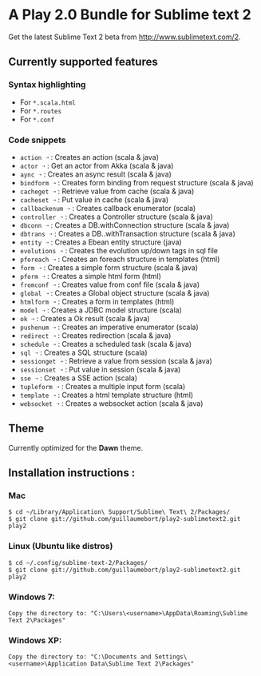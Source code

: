 # A Play 2.0 Bundle for Sublime text 2

Get the latest Sublime Text 2 beta from http://www.sublimetext.com/2.

## Currently supported features

### Syntax highlighting

- For `*.scala.html`
- For `*.routes`
- For `*.conf`

### Code snippets

- `action ➝` : Creates an action (scala & java)
- `actor ➝` : Get an actor from Akka (scala & java)
- `aync ➝` : Creates an async result (scala & java)
- `bindform ➝` : Creates form binding from request structure (scala & java)
- `cacheget ➝` : Retrieve value from cache (scala & java)
- `cacheset ➝` : Put value in cache (scala & java)
- `callbackenum ➝` : Creates callback enumerator (scala)
- `controller ➝` : Creates a Controller structure (scala & java)
- `dbconn ➝` : Creates a DB.withConnection structure (scala & java)
- `dbtrans ➝` : Creates a DB..withTransaction structure (scala & java)
- `entity ➝` : Creates a Ebean entity structure (java)
- `evolutions ➝` : Creates the evolution up/down tags in sql file
- `pforeach ➝` : Creates an foreach structure in templates (html)
- `form ➝` : Creates a simple form structure (scala & java)
- `pform ➝` : Creates a simple html form (html)
- `fromconf ➝` : Creates value from conf file (scala & java)
- `global ➝` : Creates a Global object structure (scala & java)
- `htmlform ➝` : Creates a form in templates (html)
- `model ➝` : Creates a JDBC model structure (scala)
- `ok ➝` : Creates a Ok result (scala & java)
- `pushenum ➝` : Creates an imperative enumerator (scala)
- `redirect ➝` : Creates redirection (scala & java)
- `schedule ➝` : Creates a scheduled task (scala & java)
- `sql ➝` : Creates a SQL structure (scala)
- `sessionget ➝` : Retrieve a value from session (scala & java)
- `sessionset ➝` : Put value in session (scala & java)
- `sse ➝` : Creates a SSE action (scala)
- `tupleform ➝` : Creates a multiple input form (scala)
- `template ➝` : Creates a html template structure (html)
- `websocket ➝` : Creates a websocket action (scala & java)

## Theme

Currently optimized for the __Dawn__ theme.

## Installation instructions : 

### Mac 

    $ cd ~/Library/Application\ Support/Sublime\ Text\ 2/Packages/
    $ git clone git://github.com/guillaumebort/play2-sublimetext2.git play2
    
### Linux (Ubuntu like distros)

    $ cd ~/.config/sublime-text-2/Packages/
    $ git clone git://github.com/guillaumebort/play2-sublimetext2.git play2

### Windows 7:

    Copy the directory to: "C:\Users\<username>\AppData\Roaming\Sublime Text 2\Packages"

### Windows XP:

    Copy the directory to: "C:\Documents and Settings\<username>\Application Data\Sublime Text 2\Packages"

